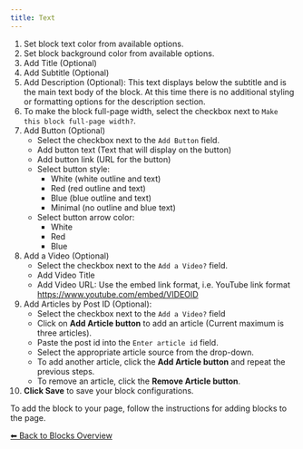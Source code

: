 ```yaml
---
title: Text
---
```


1. Set block text color from available options.
2. Set block background color from available options.
3. Add Title (Optional)
4. Add Subtitle (Optional)
5. Add Description (Optional): This text displays below the subtitle and is the main text body of the block. At this time there is no additional styling or formatting options for the description section.
6. To make the block full-page width, select the checkbox next to `Make this block full-page width?`.
7. Add Button (Optional)
   - Select the checkbox next to the `Add Button` field.
   - Add button text (Text that will display on the button)
   - Add button link (URL for the button)
   - Select button style:
     - White (white outline and text)
     - Red (red outline and text)
     - Blue (blue outline and text)
     - Minimal (no outline and blue text)
   - Select button arrow color:
     - White
     - Red
     - Blue
8. Add a Video (Optional)
   - Select the checkbox next to the `Add a Video?` field.
   - Add Video Title
   - Add Video URL: Use the embed link format, i.e. YouTube link format https://www.youtube.com/embed/VIDEOID
9. Add Articles by Post ID (Optional):
   - Select the checkbox next to the `Add a Video?` field
   - Click on **Add Article button** to add an article (Current maximum is three articles).
   - Paste the post id into the `Enter article id` field.
   - Select the appropriate article source from the drop-down.
   - To add another article, click the **Add Article button** and repeat the previous steps.
   - To remove an article, click the **Remove Article button**.
10. **Click Save** to save your block configurations.

To add the block to your page, follow the instructions for adding blocks to the page.

[⬅︎ Back to Blocks Overview](/styled-block-builder/blocks/general)

